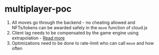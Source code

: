 # multiplayer-poc


1) All moves go through the backend - no cheating allowed and NFTs/tokens can be awarded safely in the `move` function of cloud.js
2) Client lag needs to be compensated by the game engine using extrapolation - [Read more](https://www.gabrielgambetta.com/client-server-game-architecture.html)
3) Optimizations need to be done to rate-limit who can call `move` and how often
